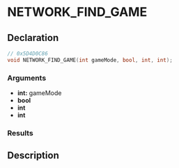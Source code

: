 # NETWORK_FIND_GAME

## Declaration
```cpp
// 0x5D4D0C86
void NETWORK_FIND_GAME(int gameMode, bool, int, int);
```

### Arguments
- **int:** gameMode
- **bool**
- **int**
- **int**

### Results

## Description
